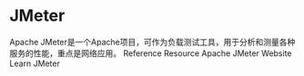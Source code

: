 # JMeter

Apache JMeter是一个Apache项目，可作为负载测试工具，用于分析和测量各种服务的性能，重点是网络应用。
<ResourceGroupTitle>Reference Resource</ResourceGroupTitle>
<BadgeLink colorScheme='blue' badgeText='Official Website' href='https://jmeter.apache.org/'>Apache JMeter Website</BadgeLink>
<BadgeLink badgeText='Course' colorScheme='green' href='https://www.youtube.com/playlist?list=PLJ9A48W0kpRIjLkZ32Do9yDZXnnm7_uj_'>Learn JMeter</BadgeLink>

